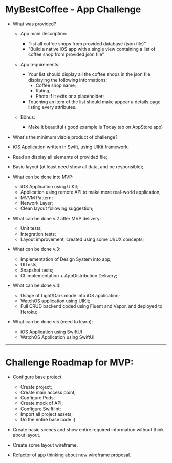 # MyBestCoffee - App Challenge

- What was provided?
  - App main description: 
    - "list all coffee shops from provided database (json file)"
    - "Build a native iOS app with a single view containing a list of coffee shop from provided json file"
   
  - App requirements:
    - Your list should display all the coffee shops in the json file displaying the following informations:
      - Coffee shop name;
      - Rating;
      - Photo if it exits or a placeholder;
    - Touching an item of the list should make appear a details page listing every attributes.
    
  - Bônus: 
    - Make it beautiful ( good example is Today tab on AppStore app)

- What's the minimum viable product of challenge?
 - iOS Application written in Swift, using UIKit framework;
 - Read an display all elements of provided file;
 - Basic layout (at least need show all data, and be responsible);

- What can be done into MVP:
  - iOS Application using UIKit;
  - Application using remote API to make more real-world application;
  - MVVM Pattern;
  - Network Layer;
  - Clean layout following suggestion;
  
- What can be done v.2 after MVP delivery:
  - Unit tests; 
  - Integration tests;
  - Layout improvement, created using some UI/UX concepts;
  
- What can be done v.3:
  - Implementation of Design System into app;
  - UITests;
  - Snapshot tests;
  - CI Implementation + AppDistribution Delivery;
  
- What can be done v.4:
  - Usage of Light/Dark mode into iOS application;
  - WatchOS application using UIKit;
  - Full CRUD backend coded using Fluent and Vapor, and deployed to Heroku;

- What can be done v.5 (need to learn):
  - iOS Application using SwiftUI
  - WatchOS Application using SwiftUI

- - - 

# Challenge Roadmap for MVP:
- Configure base project
  - Create project;
  - Create main access point;
  - Configure Pods;
  - Create mock of API;
  - Configure Swiftlint;
  - Import all project assets;
  - Do the entire base code :)

- Create basic scenes and show entire required information without think about layout.

- Create some layout wireframe.

- Refactor of app thinking about new wireframe proposal.
